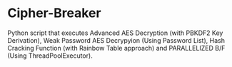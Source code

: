 # Cipher-Breaker
Python script that executes Advanced AES Decryption (with PBKDF2 Key Derivation), Weak Password AES Decrypyion (Using Password List), Hash Cracking Function (with Rainbow Table approach) and PARALLELIZED B/F (Using ThreadPoolExecutor).
